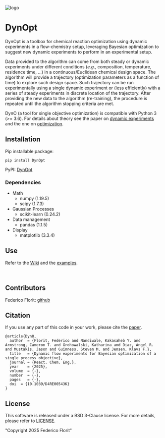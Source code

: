 ![logo](DynOpt_logo.svg)

# DynOpt
DynOpt is a toolbox for chemical reaction optimization using dynamic experiments in a flow-chemistry setup, leveraging Bayesian optimization to suggest new dynamic experiments to perform in an experimental setup.

Data provided to the algorithm can come from both steady or dynamic experiments under different conditions (<i>e.g.</i>, composition, temperature, residence time, ...) in a continuous/Euclidean chemical design space. The algorithm will provide a trajectory (optimization parameters as a function of time) to explore such design space. Such trajectory can be run experimentally using a single dynamic experiment or (less efficiently) with a series of steady experiments in discrete location of the trajectory. After providing the new data to the algorithm (re-training), the procedure is repeated until the algorithm stopping criteria are met.

DynO (a tool for single objective optimization) is compatible with Python 3 (>= 3.6). For details about theory see the paper on [dynamic experiments](http://dx.doi.org/10.1039/D1RE00350J) and the one on [optimization](http://dx.doi.org/10.1039/D4RE00543K).

## Installation
Pip installable package:

`pip install DynOpt`

PyPI: [DynOpt](https://pypi.org/project/DynOpt/)

### Dependencies
- Math
  - numpy (1.19.5)
  - scipy (1.7.3)
- Gaussian Processes
  - scikit-learn (0.24.2)
- Data management
  - pandas (1.1.5)
- Display
  - matplotlib (3.3.4)

## Use
Refer to the [Wiki](https://github.com/fflorit/DynOpt/wiki) and the [examples](https://github.com/fflorit/DynOpt/tree/main/examples).

&nbsp;

## Contributors
Federico Florit: [github](https://github.com/fflorit)

## Citation
If you use any part of this code in your work, please cite the [paper](http://dx.doi.org/10.1039/D4RE00543K).
```
@article{DynO,
  author  = {Florit, Federico and Nandiwale, Kakasaheb Y. and Armstrong, Cameron T. and Grohowalski, Katharina and Diaz, Angel R. and Mustakis, Jason and Guinness, Steven M. and Jensen, Klavs F.},
  title   = {Dynamic flow experiments for Bayesian optimization of a single process objective},
  journal = {React. Chem. Eng.},
  year    = {2025},
  volume  = {-},
  number  = {-},
  pages   = {-},
  doi  = {10.1039/D4RE00543K}
}
```

## License
This software is released under a BSD 3-Clause license. For more details, please refer to
[LICENSE](https://github.com/fflorit/DynOpt/blob/main/LICENSE).

"Copyright 2025 Federico Florit"
